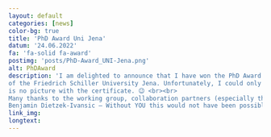 ```yaml
---
layout: default
categories: [news]
color-bg: true
title: 'PhD Award Uni Jena'
datum: '24.06.2022'
fa: 'fa-solid fa-award'
postimg: 'posts/PhD-Award_UNI-Jena.png'
alt: PhDAward
description: 'I am delighted to announce that I have won the PhD Award from the Faculty of Chemistry and Earth Sciences 
of the Friedrich Schiller University Jena. Unfortunately, I could only attend the ceremony online so there 
is no picture with the certificate. 😉 <br><br>
Many thanks to the working group, collaboration partners (especially the CataLight team) and my supervisor 
Benjamin Dietzek-Ivansic – Without YOU this would not have been possible.'
link_img:
longtext: 
---
```

